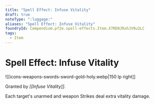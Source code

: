 ```yaml
---
title: "Spell Effect: Infuse Vitality"
draft: true
noteType: ":luggage:"
aliases: "Spell Effect: Infuse Vitality"
foundryId: Compendium.pf2e.spell-effects.Item.X7RD0JRxhJV9u2LC
tags:
  - Item
---
```


# Spell Effect: Infuse Vitality
![[icons-weapons-swords-sword-gold-holy.webp|150 lp right]]

Granted by _[[Infuse Vitality]]_.

Each target's unarmed and weapon Strikes deal extra vitality damage.
